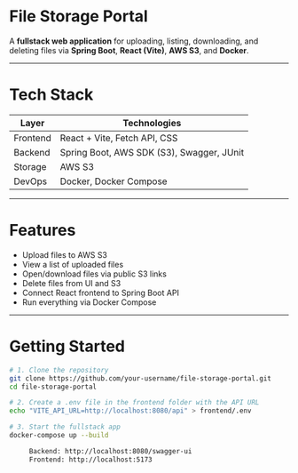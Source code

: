 # File Storage Portal

A **fullstack web application** for uploading, listing, downloading, and deleting files via **Spring Boot**, **React (Vite)**, **AWS S3**, and **Docker**.

---

# Tech Stack

| Layer     | Technologies                            |
|-----------|------------------------------------------|
| Frontend  | React + Vite, Fetch API, CSS             |
| Backend   | Spring Boot, AWS SDK (S3), Swagger, JUnit|
| Storage   | AWS S3                                   |
| DevOps    | Docker, Docker Compose                   |

---

# Features

- Upload files to AWS S3
- View a list of uploaded files
- Open/download files via public S3 links
- Delete files from UI and S3
- Connect React frontend to Spring Boot API
- Run everything via Docker Compose

---

# Getting Started

```bash
# 1. Clone the repository
git clone https://github.com/your-username/file-storage-portal.git
cd file-storage-portal

# 2. Create a .env file in the frontend folder with the API URL
echo "VITE_API_URL=http://localhost:8080/api" > frontend/.env

# 3. Start the fullstack app
docker-compose up --build

     Backend: http://localhost:8080/swagger-ui
     Frontend: http://localhost:5173
